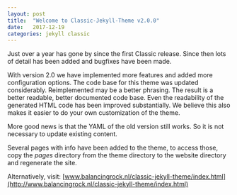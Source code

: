 ```yaml
---
layout: post
title:  "Welcome to Classic-Jekyll-Theme v2.0.0"
date:   2017-12-19
categories: jekyll classic
---
```

Just over a year has gone by since the first Classic release. Since then lots of detail has been added and bugfixes have been made.

With version 2.0 we have implemented more features and added more configuration options. The code base for this theme was updated considerably. Reimplemented may be a better phrasing. The result is a better readable, better documented code base. Even the readability of the generated HTML code has been improved substantially. We believe this also makes it easier to do your own customization of the theme.

More good news is that the YAML of the old version still works. So it is not necessary to update existing content.

Several pages with info have been added to the theme, to access those, copy the _pages_ directory from the theme directory to the website directory and regenerate the site.

Alternatively, visit: [www.balancingrock.nl/classic-jekyll-theme/index.html](http://www.balancingrock.nl/classic-jekyll-theme/index.html)